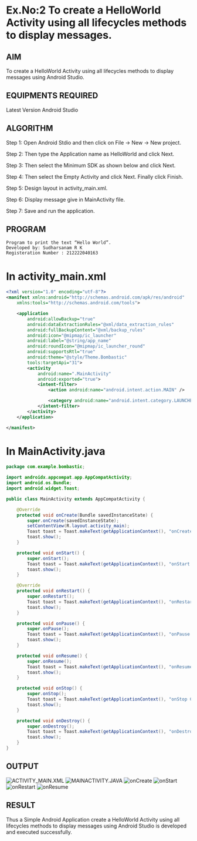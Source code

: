 # Ex.No:2 To create a HelloWorld Activity using all lifecycles methods to display messages.


## AIM

To create a HelloWorld Activity using all lifecycles methods to display messages using Android Studio.

## EQUIPMENTS REQUIRED

Latest Version Android Studio

## ALGORITHM

Step 1: Open Android Stdio and then click on File -> New -> New project.

Step 2: Then type the Application name as HelloWorld and click Next. 

Step 3: Then select the Minimum SDK as shown below and click Next.

Step 4: Then select the Empty Activity and click Next. Finally click Finish.

Step 5: Design layout in activity_main.xml.

Step 6: Display message give in MainActivity file.

Step 7: Save and run the application.

## PROGRAM
```
Program to print the text “Hello World”.
Developed by: Sudharsanam R K
Registeration Number : 212222040163
```
# In activity_main.xml
```xml
<?xml version="1.0" encoding="utf-8"?>
<manifest xmlns:android="http://schemas.android.com/apk/res/android"
    xmlns:tools="http://schemas.android.com/tools">

    <application
        android:allowBackup="true"
        android:dataExtractionRules="@xml/data_extraction_rules"
        android:fullBackupContent="@xml/backup_rules"
        android:icon="@mipmap/ic_launcher"
        android:label="@string/app_name"
        android:roundIcon="@mipmap/ic_launcher_round"
        android:supportsRtl="true"
        android:theme="@style/Theme.Bombastic"
        tools:targetApi="31">
        <activity
            android:name=".MainActivity"
            android:exported="true">
            <intent-filter>
                <action android:name="android.intent.action.MAIN" />

                <category android:name="android.intent.category.LAUNCHER" />
            </intent-filter>
        </activity>
    </application>

</manifest>
```
# In MainActivity.java
```java
package com.example.bombastic;

import androidx.appcompat.app.AppCompatActivity;
import android.os.Bundle;
import android.widget.Toast;

public class MainActivity extends AppCompatActivity {

    @Override
    protected void onCreate(Bundle savedInstanceState) {
        super.onCreate(savedInstanceState);
        setContentView(R.layout.activity_main);
        Toast toast = Toast.makeText(getApplicationContext(), "onCreate Called", Toast.LENGTH_LONG);
        toast.show();
    }

    protected void onStart() {
        super.onStart();
        Toast toast = Toast.makeText(getApplicationContext(), "onStart Called", Toast.LENGTH_LONG);
        toast.show();
    }

    @Override
    protected void onRestart() {
        super.onRestart();
        Toast toast = Toast.makeText(getApplicationContext(), "onRestart Called", Toast.LENGTH_LONG);
        toast.show();
    }

    protected void onPause() {
        super.onPause();
        Toast toast = Toast.makeText(getApplicationContext(), "onPause Called", Toast.LENGTH_LONG);
        toast.show();
    }

    protected void onResume() {
        super.onResume();
        Toast toast = Toast.makeText(getApplicationContext(), "onResume Called", Toast.LENGTH_LONG);
        toast.show();
    }

    protected void onStop() {
        super.onStop();
        Toast toast = Toast.makeText(getApplicationContext(), "onStop Called", Toast.LENGTH_LONG);
        toast.show();
    }

    protected void onDestroy() {
        super.onDestroy();
        Toast toast = Toast.makeText(getApplicationContext(), "onDestroy Called", Toast.LENGTH_LONG);
        toast.show();
    }
}
```

## OUTPUT
![ACTIVITY_MAIN.XML](https://github.com/SudharsanamRK/lifecyclemethods/assets/115523484/4746ea84-88ec-4d76-af32-ba3946262f59)
![MAINACTIVITY.JAVA](https://github.com/SudharsanamRK/lifecyclemethods/assets/115523484/5e7fe4c1-2122-413d-94e9-27ec41804ebc)
![onCreate](https://github.com/SudharsanamRK/lifecyclemethods/assets/115523484/46ff9aea-6885-4f14-aab3-78152873f38c)
![onStart](https://github.com/SudharsanamRK/lifecyclemethods/assets/115523484/9d488f35-4621-433a-9505-658b766aadfa)
![onRestart](https://github.com/SudharsanamRK/lifecyclemethods/assets/115523484/88116b14-6631-4f06-9ddb-e63a7cf9dc2f)
![onResume](https://github.com/SudharsanamRK/lifecyclemethods/assets/115523484/60d3436a-196d-49d4-825c-d495e5ed4777)


## RESULT
Thus a Simple Android Application create a HelloWorld Activity using all lifecycles methods to display messages using Android Studio is developed and executed successfully.
